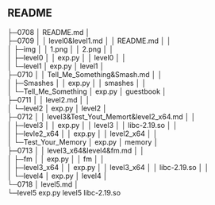 ## README

├─0708
│      README.md
│      
├─0709
│  │  level0&level1.md
│  │  README.md
│  │  
│  ├─img
│  │      1.png
│  │      2.png
│  │      
│  ├─level0
│  │      exp.py
│  │      level0
│  │      
│  └─level1
│          exp.py
│          level1
│          
├─0710
│  │  Tell_Me_Something&Smash.md
│  │  
│  ├─Smashes
│  │      exp.py
│  │      smashes
│  │      
│  └─Tell_Me_Something
│          exp.py
│          guestbook
│          
├─0711
│  │  level2.md
│  │  
│  └─level2
│          exp.py
│          level2
│          
├─0712
│  │  level3&Test_Yout_Memort&level2_x64.md
│  │  
│  ├─level3
│  │      exp.py
│  │      level3
│  │      libc-2.19.so
│  │      
│  ├─levle2_x64
│  │      exp.py
│  │      level2_x64
│  │      
│  └─Test_Your_Memory
│          exp.py
│          memory
│          
├─0713
│  │  level3_x64&level4&fm.md
│  │  
│  ├─fm
│  │      exp.py
│  │      fm
│  │      
│  ├─level3_x64
│  │      exp.py
│  │      level3_x64
│  │      libc-2.19.so
│  │      
│  └─level4
│          exp.py
│          level4
│          
└─0718
    │  level5.md
    │  
    └─level5
            exp.py
            level5
            libc-2.19.so
            